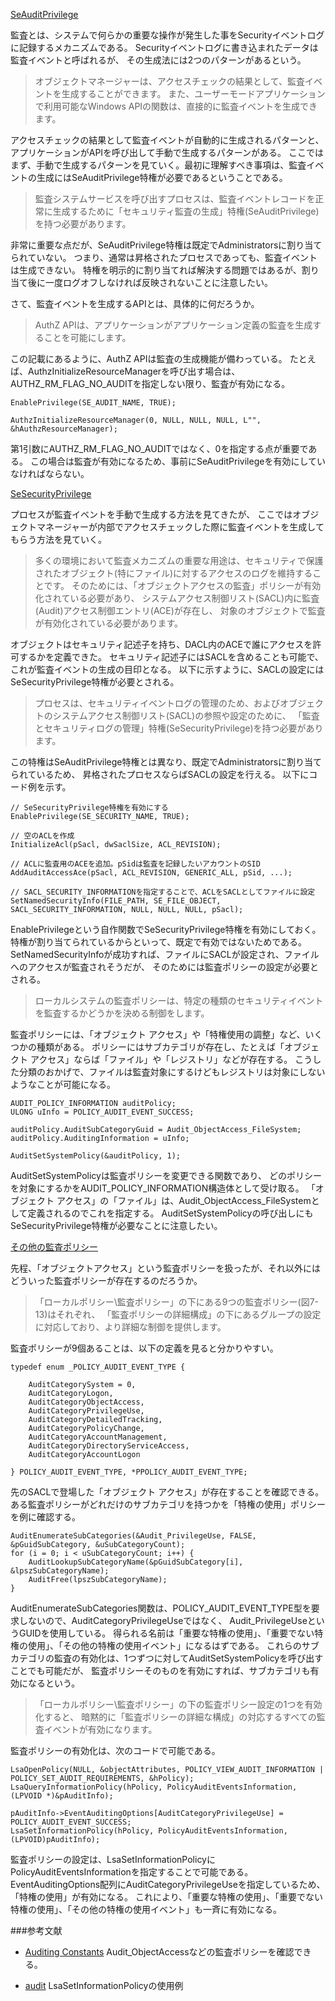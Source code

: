 ﻿
[SeAuditPrivilege](7.8_セキュリティ監査/01_se_audit_name/01_se_audit_name.cpp)

監査とは、システムで何らかの重要な操作が発生した事をSecurityイベントログに記録するメカニズムである。
Securityイベントログに書き込まれたデータは監査イベントと呼ばれるが、
その生成法には2つのパターンがあるという。

>オブジェクトマネージャーは、アクセスチェックの結果として、監査イベントを生成することができます。
>また、ユーザーモードアプリケーションで利用可能なWindows APIの関数は、直接的に監査イベントを生成できます。

アクセスチェックの結果として監査イベントが自動的に生成されるパターンと、
アプリケーションがAPIを呼び出して手動で生成するパターンがある。
ここではまず、手動で生成するパターンを見ていく。最初に理解すべき事項は、監査イベントの生成にはSeAuditPrivilege特権が必要であるということである。

>監査システムサービスを呼び出すプロセスは、監査イベントレコードを正常に生成するために「セキュリティ監査の生成」特権(SeAuditPrivilege)を持つ必要があります。

非常に重要な点だが、SeAuditPrivilege特権は既定でAdministratorsに割り当てられていない。
つまり、通常は昇格されたプロセスであっても、監査イベントは生成できない。
特権を明示的に割り当てれば解決する問題ではあるが、割り当て後に一度ログオフしなければ反映されないことに注意したい。

さて、監査イベントを生成するAPIとは、具体的に何だろうか。

>AuthZ APIは、アプリケーションがアプリケーション定義の監査を生成することを可能にします。

この記載にあるように、AuthZ APIは監査の生成機能が備わっている。
たとえば、AuthzInitializeResourceManagerを呼び出す場合は、AUTHZ_RM_FLAG_NO_AUDITを指定しない限り、監査が有効になる。

```
EnablePrivilege(SE_AUDIT_NAME, TRUE);

AuthzInitializeResourceManager(0, NULL, NULL, NULL, L"", &hAuthzResourceManager);
```

第1引数にAUTHZ_RM_FLAG_NO_AUDITではなく、0を指定する点が重要である。
この場合は監査が有効になるため、事前にSeAuditPrivilegeを有効にしていなければならない。

[SeSecurityPrivilege](7.8_セキュリティ監査/02_audit_set_system_policy/02_audit_set_system_policy.cpp)

プロセスが監査イベントを手動で生成する方法を見てきたが、
ここではオブジェクトマネージャーが内部でアクセスチェックした際に監査イベントを生成してもらう方法を見ていく。

>多くの環境において監査メカニズムの重要な用途は、セキュリティで保護されたオブジェクト(特にファイル)に対するアクセスのログを維持することです。
>そのためには、「オブジェクトアクセスの監査」ポリシーが有効化されている必要があり、
>システムアクセス制御リスト(SACL)内に監査(Audit)アクセス制御エントリ(ACE)が存在し、
>対象のオブジェクトで監査が有効化されている必要があります。

オブジェクトはセキュリティ記述子を持ち、DACL内のACEで誰にアクセスを許可するかを定義できた。
セキュリティ記述子にはSACLを含めることも可能で、これが監査イベントの生成の目印となる。
以下に示すように、SACLの設定にはSeSecurityPrivilege特権が必要とされる。

>プロセスは、セキュリティイベントログの管理のため、およびオブジェクトのシステムアクセス制御リスト(SACL)の参照や設定のために、
>「監査とセキュリティログの管理」特権(SeSecurityPrivilege)を持つ必要があります。

この特権はSeAuditPrivilege特権とは異なり、既定でAdministratorsに割り当てられているため、
昇格されたプロセスならばSACLの設定を行える。
以下にコード例を示す。

```
// SeSecurityPrivilege特権を有効にする
EnablePrivilege(SE_SECURITY_NAME, TRUE);

// 空のACLを作成
InitializeAcl(pSacl, dwSaclSize, ACL_REVISION);

// ACLに監査用のACEを追加。pSidは監査を記録したいアカウントのSID
AddAuditAccessAce(pSacl, ACL_REVISION, GENERIC_ALL, pSid, ...);

// SACL_SECURITY_INFORMATIONを指定することで、ACLをSACLとしてファイルに設定
SetNamedSecurityInfo(FILE_PATH, SE_FILE_OBJECT, SACL_SECURITY_INFORMATION, NULL, NULL, NULL, pSacl);
```

EnablePrivilegeという自作関数でSeSecurityPrivilege特権を有効にしておく。
特権が割り当てられているからといって、既定で有効ではないためである。
SetNamedSecurityInfoが成功すれば、ファイルにSACLが設定され、ファイルへのアクセスが監査されそうだが、
そのためには監査ポリシーの設定が必要とされる。

>ローカルシステムの監査ポリシーは、特定の種類のセキュリティイベントを監査するかどうかを決める制御をします。

監査ポリシーには、「オブジェクト アクセス」や「特権使用の調整」など、いくつかの種類がある。
ポリシーにはサブカテゴリが存在し、たとえば「オブジェクト アクセス」ならば「ファイル」や「レジストリ」などが存在する。
こうした分類のおかげで、ファイルは監査対象にするけどもレジストリは対象にしないようなことが可能になる。

```
AUDIT_POLICY_INFORMATION auditPolicy;
ULONG uInfo = POLICY_AUDIT_EVENT_SUCCESS;

auditPolicy.AuditSubCategoryGuid = Audit_ObjectAccess_FileSystem;
auditPolicy.AuditingInformation = uInfo;

AuditSetSystemPolicy(&auditPolicy, 1);
```

AuditSetSystemPolicyは監査ポリシーを変更できる関数であり、
どのポリシーを対象にするかをAUDIT_POLICY_INFORMATION構造体として受け取る。
「オブジェクト アクセス」の「ファイル」は、Audit_ObjectAccess_FileSystemとして定義されるのでこれを指定する。
AuditSetSystemPolicyの呼び出しにもSeSecurityPrivilege特権が必要なことに注意したい。

[その他の監査ポリシー](7.8_セキュリティ監査/03_sub_category_count/03_sub_category_count.cpp)

先程、「オブジェクトアクセス」という監査ポリシーを扱ったが、それ以外にはどういった監査ポリシーが存在するのだろうか。

>「ローカルポリシー\監査ポリシー」の下にある9つの監査ポリシー(図7-13)はそれぞれ、
>「監査ポリシーの詳細構成」の下にあるグループの設定に対応しており、より詳細な制御を提供します。

監査ポリシーが9個あることは、以下の定義を見ると分かりやすい。

```
typedef enum _POLICY_AUDIT_EVENT_TYPE {

    AuditCategorySystem = 0,
    AuditCategoryLogon,
    AuditCategoryObjectAccess,
    AuditCategoryPrivilegeUse,
    AuditCategoryDetailedTracking,
    AuditCategoryPolicyChange,
    AuditCategoryAccountManagement,
    AuditCategoryDirectoryServiceAccess,
    AuditCategoryAccountLogon

} POLICY_AUDIT_EVENT_TYPE, *PPOLICY_AUDIT_EVENT_TYPE;
```

先のSACLで登場した「オブジェクト アクセス」が存在することを確認できる。
ある監査ポリシーがどれだけのサブカテゴリを持つかを「特権の使用」ポリシーを例に確認する。

```
AuditEnumerateSubCategories(&Audit_PrivilegeUse, FALSE, &pGuidSubCategory, &uSubCategoryCount);
for (i = 0; i < uSubCategoryCount; i++) {
	AuditLookupSubCategoryName(&pGuidSubCategory[i], &lpszSubCategoryName);
	AuditFree(lpszSubCategoryName);
}
```

AuditEnumerateSubCategories関数は、POLICY_AUDIT_EVENT_TYPE型を要求しないので、AuditCategoryPrivilegeUseではなく、
Audit_PrivilegeUseというGUIDを使用している。
得られる名前は「重要な特権の使用」、「重要でない特権の使用」、「その他の特権の使用イベント」になるはずである。
これらのサブカテゴリの監査の有効化は、1つずつに対してAuditSetSystemPolicyを呼び出すことでも可能だが、
監査ポリシーそのものを有効にすれば、サブカテゴリも有効になるという。

>「ローカルポリシー\監査ポリシー」の下の監査ポリシー設定の1つを有効化すると、
>暗黙的に「監査ポリシーの詳細な構成」の対応するすべての監査イベントが有効になります。

監査ポリシーの有効化は、次のコードで可能である。

```
LsaOpenPolicy(NULL, &objectAttributes, POLICY_VIEW_AUDIT_INFORMATION | POLICY_SET_AUDIT_REQUIREMENTS, &hPolicy);
LsaQueryInformationPolicy(hPolicy, PolicyAuditEventsInformation, (LPVOID *)&pAuditInfo);

pAuditInfo->EventAuditingOptions[AuditCategoryPrivilegeUse] = POLICY_AUDIT_EVENT_SUCCESS;
LsaSetInformationPolicy(hPolicy, PolicyAuditEventsInformation, (LPVOID)pAuditInfo);
```

監査ポリシーの設定は、LsaSetInformationPolicyにPolicyAuditEventsInformationを指定することで可能である。
EventAuditingOptions配列にAuditCategoryPrivilegeUseを指定しているため、「特権の使用」が有効になる。
これにより、「重要な特権の使用」、「重要でない特権の使用」、「その他の特権の使用イベント」も一斉に有効になる。

###参考文献

- [Auditing Constants](https://docs.microsoft.com/en-us/windows/desktop/secauthz/auditing-constants)
Audit_ObjectAccessなどの監査ポリシーを確認できる。

- [audit](https://github.com/Microsoft/Windows-classic-samples/tree/master/Samples/Win7Samples/security/authorization/audit)
LsaSetInformationPolicyの使用例


